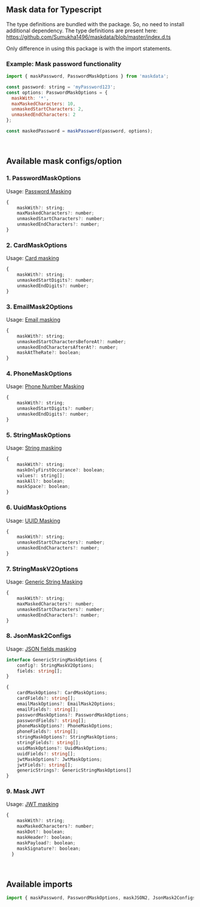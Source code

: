 ## Mask data for Typescript
The type definitions are bundled with the package. So, no need to install additional dependency. The type definitions are present here: https://github.com/Sumukha1496/maskdata/blob/master/index.d.ts 

Only difference in using this package is with the import statements. 

### Example: Mask password functionality

```javascript
import { maskPassword, PasswordMaskOptions } from 'maskdata';

const password: string = 'myPassword123';
const options: PasswordMaskOptions = {
  maskWith: '*',
  maxMaskedCharacters: 10,
  unmaskedStartCharacters: 2,
  unmaskedEndCharacters: 2
};

const maskedPassword = maskPassword(password, options);
```
<br/>

## Available mask configs/option
### 1. PasswordMaskOptions
Usage: [Password Masking](./README.md#mask-password)
```javascript
{
    maskWith?: string;
    maxMaskedCharacters?: number;
    unmaskedStartCharacters?: number;
    unmaskedEndCharacters?: number;
}
```

### 2. CardMaskOptions
Usage: [Card masking](./README.md#mask-card-number)
```javascript
{
    maskWith?: string;
    unmaskedStartDigits?: number;
    unmaskedEndDigits?: number;
}
```

### 3. EmailMask2Options
Usage: [Email masking](./README.md#mask-email-id)
```javascript
{
    maskWith?: string;
    unmaskedStartCharactersBeforeAt?: number;
    unmaskedEndCharactersAfterAt?: number;
    maskAtTheRate?: boolean;
}
```

### 4. PhoneMaskOptions
Usage: [Phone Number Masking](./README.md#mask-phone-number)
```javascript
{
    maskWith?: string;
    unmaskedStartDigits?: number;
    unmaskedEndDigits?: number;
}
```
### 5. StringMaskOptions
Usage: [String masking](./README.md#mask-the-characters-or-words-in-the-string)
```javascript
{
    maskWith?: string;
    maskOnlyFirstOccurance?: boolean;
    values?: string[];
    maskAll?: boolean;
    maskSpace?: boolean;
}
```

### 6. UuidMaskOptions
Usage: [UUID Masking](./README.md#mask-uuid)
```javascript
{
    maskWith?: string;
    unmaskedStartCharacters?: number;
    unmaskedEndCharacters?: number;
} 
```

### 7. StringMaskV2Options
Usage: [Generic String Masking](./README.md#generic-string-masking)
```javascript
{
    maskWith?: string;
    maxMaskedCharacters?: number;
    unmaskedStartCharacters?: number;
    unmaskedEndCharacters?: number;
} 
```

### 8. JsonMask2Configs
Usage: [JSON fields masking](./README.md#mask-json)
```typescript
interface GenericStringMaskOptions {
    config?: StringMaskV2Options;
    fields: string[];
}

{
    cardMaskOptions?: CardMaskOptions;
    cardFields?: string[];
    emailMaskOptions?: EmailMask2Options;
    emailFields?: string[];
    passwordMaskOptions?: PasswordMaskOptions;
    passwordFields?: string[];
    phoneMaskOptions?: PhoneMaskOptions;
    phoneFields?: string[];
    stringMaskOptions?: StringMaskOptions;
    stringFields?: string[];
    uuidMaskOptions?: UuidMaskOptions;
    uuidFields?: string[];
    jwtMaskOptions?: JwtMaskOptions;
    jwtFields?: string[];
    genericStrings?: GenericStringMaskOptions[]
}
```
### 9. Mask JWT
Usage: [JWT masking](./README.md#mask-jwt-token)
```javascript
{
    maskWith?: string;
    maxMaskedCharacters?: number;
    maskDot?: boolean;
    maskHeader?: boolean;
    maskPayload?: boolean;
    maskSignature?: boolean;
  }
```
<br/>

## Available imports
```javascript
import { maskPassword, PasswordMaskOptions, maskJSON2, JsonMask2Configs, maskPhone, PhoneMaskOptions, maskEmail2, EmailMask2Options, maskCard, CardMaskOptions, maskString, StringMaskOptions, maskUuid, UuidMaskOptions, maskJwt, JwtMaskOptions, maskStringV2, GenericStringMaskOptions, StringMaskV2Options, getInnerProperty, replaceValue } from 'maskdata';
```
